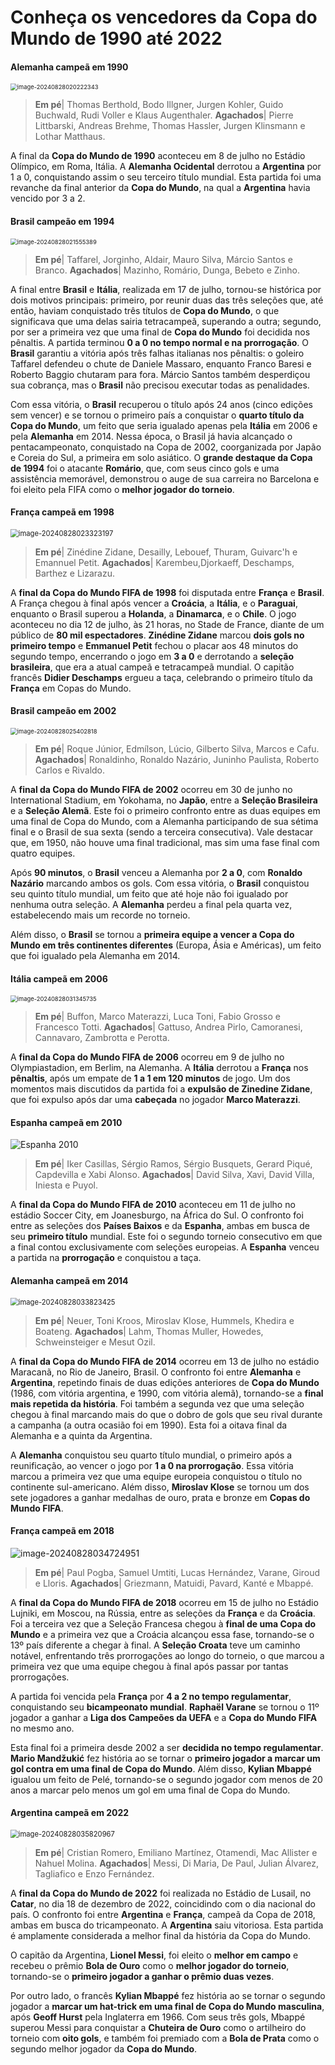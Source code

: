# Conheça os vencedores da Copa do Mundo de 1990 até 2022

[^Por krossmaxx]: 28/08/24



#### Alemanha campeã em 1990

<img src="C:\Users\HOME\AppData\Roaming\Typora\typora-user-images\image-20240828020222343.png" alt="image-20240828020222343" style="zoom: 67%;" />

> **Em pé**| Thomas Berthold, Bodo Illgner, Jurgen Kohler, Guido Buchwald, Rudi Voller e Klaus Augenthaler. **Agachados**| Pierre Littbarski, Andreas Brehme, Thomas Hassler, Jurgen Klinsmann e Lothar Matthaus.

A final da **Copa do Mundo de 1990** aconteceu em 8 de julho no Estádio Olímpico, em Roma, Itália. A **Alemanha Ocidental** derrotou a **Argentina** por 1 a 0, conquistando assim o seu terceiro título mundial. Esta partida foi uma revanche da final anterior da **Copa do Mundo**, na qual a **Argentina** havia vencido por 3 a 2.



#### Brasil campeão em 1994

<img src="C:\Users\HOME\AppData\Roaming\Typora\typora-user-images\image-20240828021555389.png" alt="image-20240828021555389" style="zoom: 67%;" />

> **Em pé**| Taffarel, Jorginho, Aldair, Mauro Silva, Márcio Santos e Branco. **Agachados**| Mazinho, Romário, Dunga, Bebeto e Zinho.

A final entre **Brasil** e **Itália**, realizada em 17 de julho, tornou-se histórica por dois motivos principais: primeiro, por reunir duas das três seleções que, até então, haviam conquistado três títulos de **Copa do Mundo**, o que significava que uma delas sairia tetracampeã, superando a outra; segundo, por ser a primeira vez que uma final de **Copa do Mundo** foi decidida nos pênaltis. A partida terminou **0 a 0 no tempo normal e na prorrogação**. O **Brasil** garantiu a vitória após três falhas italianas nos pênaltis: o goleiro Taffarel defendeu o chute de Daniele Massaro, enquanto Franco Baresi e Roberto Baggio chutaram para fora. Márcio Santos também desperdiçou sua cobrança, mas o **Brasil** não precisou executar todas as penalidades.

Com essa vitória, o **Brasil** recuperou o título após 24 anos (cinco edições sem vencer) e se tornou o primeiro país a conquistar o **quarto título da Copa do Mundo**, um feito que seria igualado apenas pela **Itália** em 2006 e pela **Alemanha** em 2014. Nessa época, o Brasil já havia alcançado o pentacampeonato, conquistado na Copa de 2002, coorganizada por Japão e Coreia do Sul, a primeira em solo asiático. O **grande destaque da Copa de 1994** foi o atacante **Romário**, que, com seus cinco gols e uma assistência memorável, demonstrou o auge de sua carreira no Barcelona e foi eleito pela FIFA como o **melhor jogador do torneio**.



#### França campeã em 1998

<img src="C:\Users\HOME\AppData\Roaming\Typora\typora-user-images\image-20240828023323197.png" alt="image-20240828023323197" style="zoom: 80%;" />

> **Em pé**| Zinédine Zidane, Desailly, Lebouef, Thuram, Guivarc'h e Emannuel Petit. **Agachados**| Karembeu,Djorkaeff, Deschamps, Barthez e Lizarazu. 

A **final da Copa do Mundo FIFA de 1998** foi disputada entre **França** e **Brasil**. A França chegou à final após vencer a **Croácia**, a **Itália**, e o **Paraguai**, enquanto o Brasil superou a **Holanda**, a **Dinamarca**, e o **Chile**. O jogo aconteceu no dia 12 de julho, às 21 horas, no Stade de France, diante de um público de **80 mil espectadores**. **Zinédine Zidane** marcou **dois gols no primeiro tempo** e **Emmanuel Petit** fechou o placar aos 48 minutos do segundo tempo, encerrando o jogo em **3 a 0** e derrotando a **seleção brasileira**, que era a atual campeã e tetracampeã mundial. O capitão francês **Didier Deschamps** ergueu a taça, celebrando o primeiro título da **França** em Copas do Mundo.



#### Brasil campeão em 2002

<img src="C:\Users\HOME\AppData\Roaming\Typora\typora-user-images\image-20240828025402818.png" alt="image-20240828025402818" style="zoom: 67%;" />

> **Em pé**| Roque Júnior, Edmílson, Lúcio, Gilberto Silva, Marcos e Cafu. **Agachados**| Ronaldinho, Ronaldo Nazário, Juninho Paulista, Roberto Carlos e Rivaldo.

A **final da Copa do Mundo FIFA de 2002** ocorreu em 30 de junho no International Stadium, em Yokohama, no **Japão**, entre a **Seleção Brasileira** e a **Seleção Alemã**. Este foi o primeiro confronto entre as duas equipes em uma final de Copa do Mundo, com a Alemanha participando de sua sétima final e o Brasil de sua sexta (sendo a terceira consecutiva). Vale destacar que, em 1950, não houve uma final tradicional, mas sim uma fase final com quatro equipes.

Após **90 minutos**, o **Brasil** venceu a Alemanha por **2 a 0**, com **Ronaldo Nazário** marcando ambos os gols. Com essa vitória, o **Brasil** conquistou seu quinto título mundial, um feito que até hoje não foi igualado por nenhuma outra seleção. A **Alemanha** perdeu a final pela quarta vez, estabelecendo mais um recorde no torneio.

Além disso, o **Brasil** se tornou a **primeira equipe a vencer a Copa do Mundo em três continentes diferentes** (Europa, Ásia e Américas), um feito que foi igualado pela Alemanha em 2014.



#### Itália campeã em 2006

<img src="C:\Users\HOME\AppData\Roaming\Typora\typora-user-images\image-20240828031345735.png" alt="image-20240828031345735" style="zoom: 67%;" />

> **Em pé**| Buffon, Marco Materazzi, Luca Toni, Fabio Grosso e Francesco Totti. **Agachados**| Gattuso, Andrea Pirlo, Camoranesi, Cannavaro, Zambrotta e Perotta.

A **final da Copa do Mundo FIFA de 2006** ocorreu em 9 de julho no Olympiastadion, em Berlim, na Alemanha. A **Itália** derrotou a **França** nos **pênaltis**, após um empate de **1 a 1 em 120 minutos** de jogo. Um dos momentos mais discutidos da partida foi a **expulsão de Zinedine Zidane**, que foi expulso após dar uma **cabeçada** no jogador **Marco Materazzi**.

#### Espanha campeã em 2010

<img src="https://www.geocities.ws/historiasdacopa/imagensfinal/2010%20(6).jpg" alt="Espanha 2010"  />

> **Em pé**| Iker Casillas, Sérgio Ramos, Sérgio Busquets, Gerard Piqué, Capdevilla e Xabi Alonso. **Agachados**| David Silva, Xavi, David Villa, Iniesta e Puyol.

A **final da Copa do Mundo FIFA de 2010** aconteceu em 11 de julho no estádio Soccer City, em Joanesburgo, na África do Sul. O confronto foi entre as seleções dos **Países Baixos** e da **Espanha**, ambas em busca de seu **primeiro título** mundial. Este foi o segundo torneio consecutivo em que a final contou exclusivamente com seleções europeias. A **Espanha** venceu a partida na **prorrogação** e conquistou a taça.



#### Alemanha campeã em 2014

<img src="C:\Users\HOME\AppData\Roaming\Typora\typora-user-images\image-20240828033823425.png" alt="image-20240828033823425" style="zoom: 80%;" />

> **Em pé**| Neuer, Toni Kroos, Miroslav Klose, Hummels, Khedira e Boateng. **Agachados**| Lahm, Thomas Muller, Howedes, Schweinsteiger e Mesut Ozil.

A **final da Copa do Mundo FIFA de 2014** ocorreu em 13 de julho no estádio Maracanã, no Rio de Janeiro, Brasil. O confronto foi entre **Alemanha** e **Argentina**, repetindo finais de duas edições anteriores de **Copa do Mundo** (1986, com vitória argentina, e 1990, com vitória alemã), tornando-se a **final mais repetida da história**. Foi também a segunda vez que uma seleção chegou à final marcando mais do que o dobro de gols que seu rival durante a campanha (a outra ocasião foi em 1990). Esta foi a oitava final da Alemanha e a quinta da Argentina.

A **Alemanha** conquistou seu quarto título mundial, o primeiro após a reunificação, ao vencer o jogo por **1 a 0 na prorrogação**. Essa vitória marcou a primeira vez que uma equipe europeia conquistou o título no continente sul-americano. Além disso, **Miroslav Klose** se tornou um dos sete jogadores a ganhar medalhas de ouro, prata e bronze em **Copas do Mundo FIFA**.



#### França campeã em 2018

<img src="C:\Users\HOME\AppData\Roaming\Typora\typora-user-images\image-20240828034724951.png" alt="image-20240828034724951"  />

> **Em pé**| Paul Pogba, Samuel Umtiti, Lucas Hernández, Varane, Giroud e Lloris. **Agachados**| Griezmann, Matuidi, Pavard, Kanté e Mbappé.

A **final da Copa do Mundo FIFA de 2018** ocorreu em 15 de julho no Estádio Lujniki, em Moscou, na Rússia, entre as seleções da **França** e da **Croácia**. Foi a terceira vez que a Seleção Francesa chegou à **final de uma Copa do Mundo** e a primeira vez que a Croácia alcançou essa fase, tornando-se o 13º país diferente a chegar à final. A **Seleção Croata** teve um caminho notável, enfrentando três prorrogações ao longo do torneio, o que marcou a primeira vez que uma equipe chegou à final após passar por tantas prorrogações.

A partida foi vencida pela **França** por **4 a 2 no tempo regulamentar**, conquistando seu **bicampeonato mundial**. **Raphaël Varane** se tornou o 11º jogador a ganhar a **Liga dos Campeões da UEFA** e a **Copa do Mundo FIFA** no mesmo ano.

Esta final foi a primeira desde 2002 a ser **decidida no tempo regulamentar**. **Mario Mandžukić** fez história ao se tornar o **primeiro jogador a marcar um gol contra em uma final de Copa do Mundo**. Além disso, **Kylian Mbappé** igualou um feito de Pelé, tornando-se o segundo jogador com menos de 20 anos a marcar pelo menos um gol em uma final de Copa do Mundo.



#### Argentina campeã em 2022

<img src="C:\Users\HOME\AppData\Roaming\Typora\typora-user-images\image-20240828035820967.png" alt="image-20240828035820967" style="zoom:80%;" />

> **Em pé**| Cristian Romero, Emiliano Martínez, Otamendi, Mac Allister e Nahuel Molina. **Agachados**| Messi, Di Maria, De Paul, Julian Álvarez, Tagliafico e Enzo Fernández.

A **final da Copa do Mundo de 2022** foi realizada no Estádio de Lusail, no **Catar**, no dia 18 de dezembro de 2022, coincidindo com o dia nacional do país. O confronto foi entre **Argentina** e **França**, campeã da Copa de 2018, ambas em busca do tricampeonato. A **Argentina** saiu vitoriosa. Esta partida é amplamente considerada a melhor final da história da Copa do Mundo.

O capitão da Argentina, **Lionel Messi**, foi eleito o **melhor em campo** e recebeu o prêmio **Bola de Ouro** como o **melhor jogador do torneio**, tornando-se o **primeiro jogador a ganhar o prêmio duas vezes**.

Por outro lado, o francês **Kylian Mbappé** fez história ao se tornar o segundo jogador a **marcar um hat-trick em uma final de Copa do Mundo masculina**, após **Geoff Hurst** pela Inglaterra em 1966. Com seus três gols, Mbappé superou Messi para conquistar a **Chuteira de Ouro** como o artilheiro do torneio com **oito gols**, e também foi premiado com a **Bola de Prata** como o segundo melhor jogador da **Copa do Mundo**.